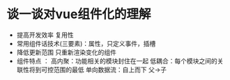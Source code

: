 
# 谈一谈对vue组件化的理解

   - 提高开发效率 复用性
   - 常用组件话技术(三要素)：属性，只定义事件，插槽
   - 降低更新范围 只重新渲染变化的组件
   - 组件特点 ： 
         高内聚：功能相关的模块封住在一起
         低耦合：每个模块之间的关联性将到可控范围的最低
         单向数据流：自上而下 父->子